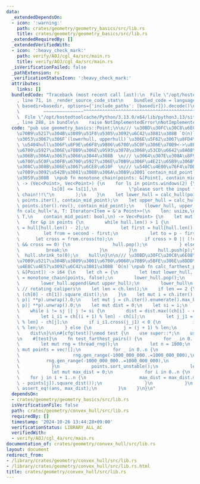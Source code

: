 ```yaml
---
data:
  _extendedDependsOn:
  - icon: ':warning:'
    path: crates/geometry/geometry_basics/src/lib.rs
    title: crates/geometry/geometry_basics/src/lib.rs
  _extendedRequiredBy: []
  _extendedVerifiedWith:
  - icon: ':heavy_check_mark:'
    path: verify/AOJ/cgl_4a/src/main.rs
    title: verify/AOJ/cgl_4a/src/main.rs
  _isVerificationFailed: false
  _pathExtension: rs
  _verificationStatusIcon: ':heavy_check_mark:'
  attributes:
    links: []
  bundledCode: "Traceback (most recent call last):\n  File \"/opt/hostedtoolcache/Python/3.13.0/x64/lib/python3.13/site-packages/onlinejudge_verify/documentation/build.py\"\
    , line 71, in _render_source_code_stat\n    bundled_code = language.bundle(stat.path,\
    \ basedir=basedir, options={'include_paths': [basedir]}).decode()\n          \
    \         ~~~~~~~~~~~~~~~^^^^^^^^^^^^^^^^^^^^^^^^^^^^^^^^^^^^^^^^^^^^^^^^^^^^^^^^^^^^^^^^^^\n\
    \  File \"/opt/hostedtoolcache/Python/3.13.0/x64/lib/python3.13/site-packages/onlinejudge_verify/languages/rust.py\"\
    , line 288, in bundle\n    raise NotImplementedError\nNotImplementedError\n"
  code: "pub use geometry_basics::Point;\n\n/// \u30BD\u30FC\u30C8\u6E08\u307F\u306E\
    \u70B9\u5217\u304B\u3089\u51F8\u5305\u3092\u6C42\u3081\u308B `O(n)`  \n/// \u3053\
    \u3053\u3067\u306F`(lowerhull, upperhull)`\u306E\u5F62\u3067\u8FD4\u3059  \n///\
    \ \u5404hull\u306F\u8F9E\u66F8\u9806\u6700\u5C0F\u306E\u70B9<->\u8F9E\u66F8\u9806\
    \u6700\u5927\u306E\u70B9\u306E\u9593\u3078\u3068\u53CD\u6642\u8A08\u56DE\u308A\
    \u306B\u306A\u3063\u3066\u3044\u308B  \n/// \u3064\u307E\u308A\u8F9E\u66F8\u9806\
    \u6700\u5C0F\u30FB\u6700\u5927\u306E\u70B9\u306F\u4E21\u65B9\u306B\u542B\u307E\
    \u308C\u308B\u306E\u3067\u6CE8\u610F  \n/// \u540C\u4E00\u76F4\u7DDA\u4E0A\u306E\
    \u70B9\u3092\u542B\u3081\u308B\u306A\u3089\u3001`contain_mid_point`\u306F`true`\u306B\
    \u3059\u308B  \npub fn monotone_chain(points: &[Point], contain_mid_point: bool)\
    \ -> (Vec<Point>, Vec<Point>) {\n    for ls in points.windows(2) {\n        assert!(\n\
    \            ls[0] <= ls[1],\n            \"please sort the input for monotone\
    \ chain!!!\"\n        );\n    }\n    let lower_hull = calc_hull(points.len(),\
    \ points.iter(), contain_mid_point);\n    let upper_hull = calc_hull(points.len(),\
    \ points.iter().rev(), contain_mid_point);\n    (lower_hull, upper_hull)\n}\n\n\
    fn calc_hull<'a, T: Iterator<Item = &'a Point>>(\n    len: usize,\n    points:\
    \ T,\n    contain_mid_point: bool,\n) -> Vec<Point> {\n    let mut hull = Vec::with_capacity(len);\n\
    \    for &p in points {\n        while hull.len() > 1 {\n            let second\
    \ = hull[hull.len() - 2];\n            let first = hull[hull.len() - 1];\n   \
    \         let from = second - first;\n            let to = p - first;\n      \
    \      let cross = from.cross(to);\n            if cross > 0 || (!contain_mid_point\
    \ && cross == 0) {\n                hull.pop();\n            } else {\n      \
    \          break;\n            }\n        }\n        hull.push(p);\n    }\n  \
    \  hull.shrink_to(0);\n    hull\n}\n\n/// \u30BD\u30FC\u30C8\u6E08\u307F\u306E\
    \u70B9\u5217\u304B\u3089\u3001\u6700\u9060\u70B9\u5BFE\u306E\u8DDD\u96E2\u306E\
    \u4E8C\u4E57\u3092\u6C42\u3081\u308B `O(n)`\npub fn calc_farthest_point_pair(points:\
    \ &[Point]) -> i64 {\n    let ch = {\n        let (mut lower_hull, mut upper_hull)\
    \ = monotone_chain(points, false);\n        lower_hull.pop();\n        upper_hull.pop();\n\
    \        lower_hull.append(&mut upper_hull);\n        lower_hull\n    };\n   \
    \ // rotating calipers\n    let len = ch.len();\n    if len == 2 {\n        return\
    \ (ch[0] - ch[1]).square_dist();\n    }\n    let mut i = ch.iter().enumerate().min_by_key(|(_,\
    \ p)| **p).unwrap().0;\n    let mut j = ch.iter().enumerate().max_by_key(|(_,\
    \ p)| **p).unwrap().0;\n    let mut dist = 0;\n    let si = i;\n    let sj = j;\n\
    \    while i != sj || j != si {\n        dist = dist.max((ch[i] - ch[j]).square_dist());\n\
    \        let i_i1 = ch[(i + 1) % len] - ch[i];\n        let j_j1 = ch[(j + 1)\
    \ % len] - ch[j];\n        if i_i1.cross(j_j1) < 0 {\n            i = (i + 1)\
    \ % len;\n        } else {\n            j = (j + 1) % len;\n        }\n    }\n\
    \    dist\n}\n\n#[cfg(test)]\nmod test {\n    use super::*;\n    use rand::prelude::*;\n\
    \n    #[test]\n    fn test_farthest_pairs() {\n        for _ in 0..10 {\n    \
    \        let mut rng = thread_rng();\n            let n = 1000;\n            let\
    \ mut points = vec![];\n            for _ in 0..n {\n                points.push(Point::new(\n\
    \                    rng.gen_range(-1000_000_000..=1000_000_000),\n          \
    \          rng.gen_range(-1000_000_000..=1000_000_000),\n                ));\n\
    \            }\n            points.sort_unstable();\n            let ans = calc_farthest_point_pair(&points);\n\
    \            let mut max_dist = 0;\n            for i in 0..n {\n            \
    \    for j in i + 1..n {\n                    max_dist = max_dist.max((points[i]\
    \ - points[j]).square_dist());\n                }\n            }\n           \
    \ assert_eq!(ans, max_dist);\n        }\n    }\n}\n"
  dependsOn:
  - crates/geometry/geometry_basics/src/lib.rs
  isVerificationFile: false
  path: crates/geometry/convex_hull/src/lib.rs
  requiredBy: []
  timestamp: '2024-10-26 13:44:28+09:00'
  verificationStatus: LIBRARY_ALL_AC
  verifiedWith:
  - verify/AOJ/cgl_4a/src/main.rs
documentation_of: crates/geometry/convex_hull/src/lib.rs
layout: document
redirect_from:
- /library/crates/geometry/convex_hull/src/lib.rs
- /library/crates/geometry/convex_hull/src/lib.rs.html
title: crates/geometry/convex_hull/src/lib.rs
---
```

